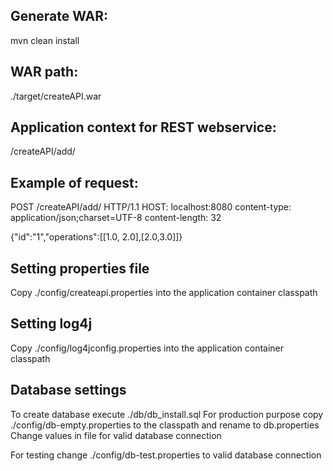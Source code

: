 Generate WAR:
-------------
mvn clean install

WAR path:
---------
./target/createAPI.war


Application context for REST webservice:
----------------------------------------
/createAPI/add/


Example of request:
------------------------
POST /createAPI/add/ HTTP/1.1
 HOST: localhost:8080
 content-type: application/json;charset=UTF-8
 content-length: 32
 
 {"id":"1","operations":[[1.0, 2.0],[2.0,3.0]]}


Setting properties file
-----------------------
Copy ./config/createapi.properties into the application
container classpath


Setting log4j
-------------
Copy ./config/log4jconfig.properties into the application 
container classpath

Database settings
-----------------
To create database execute ./db/db_install.sql
For production purpose copy ./config/db-empty.properties to
the classpath and rename to db.properties
Change values in file for valid database connection

For testing change ./config/db-test.properties to valid database
connection

